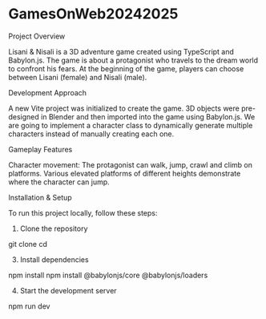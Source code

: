 # GamesOnWeb20242025
Project Overview

Lisani & Nisali is a 3D adventure game created using TypeScript and Babylon.js. The game is about a protagonist who travels to the dream world to confront his fears. At the beginning of the game, players can choose between Lisani (female) and Nisali (male).

Development Approach

A new Vite project was initialized to create the game.
3D objects were pre-designed in Blender and then imported into the game using Babylon.js.
We are going to implement a character class to dynamically generate multiple characters instead of manually creating each one.

Gameplay Features

Character movement: The protagonist can walk, jump, crawl and climb on platforms.
Various elevated platforms of different heights demonstrate where the character can jump.

Installation & Setup

To run this project locally, follow these steps:

1. Clone the repository
   
git clone <repo-link>
cd <project-folder>


3. Install dependencies

npm install
npm install @babylonjs/core @babylonjs/loaders

4. Start the development server

npm run dev
